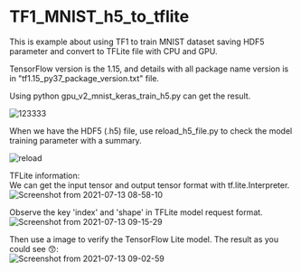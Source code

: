 # TF1_MNIST_h5_to_tflite
This is example about using TF1 to train MNIST dataset saving HDF5 parameter and convert to TFLite file with CPU and GPU.  

TensorFlow version is the 1.15, and details with all package name version is in "tf1.15_py37_package_version.txt" file.  

Using python gpu_v2_mnist_keras_train_h5.py can get the result.  

![123333](https://user-images.githubusercontent.com/19554347/116948851-28e2ae80-acb3-11eb-9151-53efa94ee6f2.PNG)

When we have the HDF5 (.h5) file, use reload_h5_file.py to check the model training parameter with a summary.  

![reload](https://user-images.githubusercontent.com/19554347/116949464-dc986e00-acb4-11eb-895e-84972b222175.PNG)

TFLite information:  
We can get the input tensor and output tensor format with tf.lite.Interpreter.  
![Screenshot from 2021-07-13 08-58-10](https://user-images.githubusercontent.com/19554347/125374424-93058700-e3b9-11eb-93c0-3efc7922ebed.png)

Observe the key 'index' and 'shape' in TFLite model request format.  
![Screenshot from 2021-07-13 09-15-29](https://user-images.githubusercontent.com/19554347/125375047-e4fadc80-e3ba-11eb-9cdd-f34cd52a3b5c.png)

Then use a image to verify the TensorFlow Lite model. The result as you could see 😙:  
![Screenshot from 2021-07-13 09-02-59](https://user-images.githubusercontent.com/19554347/125374721-29d24380-e3ba-11eb-8f61-e1087f3aaeb8.png)





